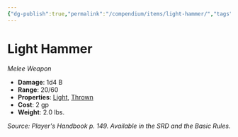 ```yaml
---
{"dg-publish":true,"permalink":"/compendium/items/light-hammer/","tags":["compendium/src/5e/phb","item/property/light","item/property/thrown","item/weapon/simple/melee"]}
---
```


# Light Hammer
*Melee Weapon*  

- **Damage**: 1d4 B
- **Range**: 20/60
- **Properties**: [Light](rules/item-properties.md#Light), [Thrown](rules/item-properties.md#Thrown)
- **Cost**: 2 gp
- **Weight**: 2.0 lbs.

*Source: Player's Handbook p. 149. Available in the SRD and the Basic Rules.*